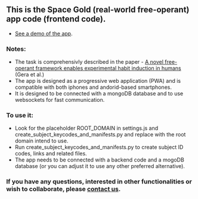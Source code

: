 ## This is the Space Gold (real-world free-operant) app code (frontend code).

- [See a demo of the app](https://ranigera.github.io/RWFO_app_demo/).

### Notes:
* The task is comprehensivly described in the paper - [A novel free-operant framework enables experimental habit induction in humans](https://doi.org/10.3758/s13428-023-02263-6) (Gera et al.)
* The app is designed as a progressive web application (PWA) and is compatible with both iphones and andorid-based smartphones.
* It is designed to be connected with a mongoDB database and to use websockets for fast communication.

### To use it: 
* Look for the placeholder ROOT_DOMAIN in settings.js and create_subject_keycodes_and_manifests.py and replace with the root domain intend to use.
* Run create_subject_keycodes_and_manifests.py to create subject ID codes, links and related files.
* The app needs to be connected with a backend code and a mogoDB database (or you can adjust it to use any other preferred alternative).

### If you have any questions, interested in other functionalities or wish to collaborate, please [contact us](mailto:ranigera.aristo@gmail.com">).
